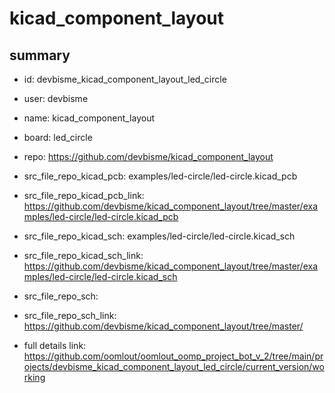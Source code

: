 # kicad_component_layout
 
## summary 
* id: devbisme_kicad_component_layout_led_circle
* user: devbisme
* name: kicad_component_layout
* board: led_circle
* repo: https://github.com/devbisme/kicad_component_layout
* src_file_repo_kicad_pcb: examples/led-circle/led-circle.kicad_pcb
* src_file_repo_kicad_pcb_link: https://github.com/devbisme/kicad_component_layout/tree/master/examples/led-circle/led-circle.kicad_pcb
* src_file_repo_kicad_sch: examples/led-circle/led-circle.kicad_sch
* src_file_repo_kicad_sch_link: https://github.com/devbisme/kicad_component_layout/tree/master/examples/led-circle/led-circle.kicad_sch

* src_file_repo_sch: 
* src_file_repo_sch_link: https://github.com/devbisme/kicad_component_layout/tree/master/
* full details link: https://github.com/oomlout/oomlout_oomp_project_bot_v_2/tree/main/projects/devbisme_kicad_component_layout_led_circle/current_version/working  







